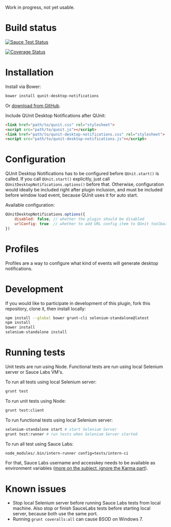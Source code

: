 Work in progress, not yet usable.

Build status
============
[![Sauce Test Status](https://saucelabs.com/browser-matrix/qunit-dn.svg)](https://saucelabs.com/u/qunit-dn)

[![Coverage Status](https://coveralls.io/repos/cezarykluczynski/qunit-desktop-notifications/badge.svg)](https://coveralls.io/r/cezarykluczynski/qunit-desktop-notifications)

Installation
============
Install via Bower:
```sh
bower install qunit-desktop-notifications
```

Or [download from GitHub](https://github.com/cezarykluczynski/qunit-desktop-notifications/tree/master/src).

Include QUnit Desktop Notifications after QUnit:
```html
<link href="path/to/qunit.css" rel="stylesheet">
<script src="path/to/qunit.js"></script>
<link href="path/to/qunit-desktop-notifications.css" rel="stylesheet">
<script src="path/to/qunit-desktop-notifications.js"></script>
```

Configuration
=============
QUnit Desktop Notifications has to be configured before <code>QUnit.start()</code> is called.
If you call <code>QUnit.start()</code> explicitly, just call <code>QUnitDesktopNotifications.options()</code>
before that. Otherwise, configuration would ideally be included right after plugin inclusion,
and must be included before window load event, because QUnit uses it for auto start.

Available configuration:

```javascript
QUnitDesktopNotifications.options({
	disabled: false, // whether the plugin should be disabled
	urlConfig: true  // whether to add URL config item to QUnit toolbar
})
```

Profiles
========
Profiles are a way to configure what kind of events will generate desktop notifications.

Development
===========
If you would like to participate in development of this plugin, fork this repository,
clone it, then install locally:

```sh
npm install --global bower grunt-cli selenium-standalone@latest
npm install
bower install
selenium-standalone install
```

Running tests
=============
Unit tests are run using Node. Functional tests are run using local Selenium server
or Sauce Labs VM's.

To run all tests using local Selenium server:
```sh
grunt test
```

To run unit tests using Node:
```sh
grunt test:client
```

To run functional tests using local Selenium server:
```sh
selenium-standalone start # start Selenium Server
grunt test:runner # run tests when Selenium Server started
```

To run all test using Sauce Labs:
```sh
node_modules/.bin/intern-runner config=tests/intern-ci
```
For that, Sauce Labs username and accesskey needs to be available as environment variables ([more on the subject, ignore the Karma part](https://docs.saucelabs.com/tutorials/js-unit-testing/#running-karma-with-the-karma-sauce-launcher-https-github-com-karma-runner-karma-sauce-launcher-plugin)).

Known issues
============
* Stop local Selenium server before running Sauce Labs tests from local machine.
Also stop or finish SauceLabs tests before starting local server, because both use the same port.
* Running <code>grunt coveralls:all</code> can cause BSOD on Windows 7.